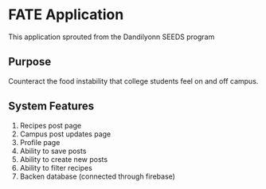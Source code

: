 # FATE Application
This application sprouted from the Dandilyonn SEEDS program
## Purpose
Counteract the food instability that college students feel on and off campus.
## System Features
1. Recipes post page
2. Campus post updates page
3. Profile page
4. Ability to save posts
5. Ability to create new posts
6. Ability to filter recipes
7. Backen database (connected through firebase)
